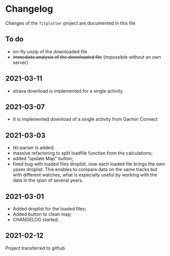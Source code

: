 # Changelog

Changes of the `fitplotter` project are documented in this file

## To do

- οn-fly unzip of the downloaded file
- ~~immediate analysis of the downloaded file~~ (impossible without an own server)

## 2021-03-11

- strava download  is implemented for  a single activity

## 2021-03-07

- It is implemented download of a single activity from Garmin Connect

## 2021-03-03

- tkl-parser is added;
- massive refactoring to split loadfile function from the calculations;
- added "update Map" button;
- fixed bug with loaded files droplist, now each loaded file  brings the own yaxes droplist. This enables to compare data on the same tracks but with different watches, what is especially useful by working with the data in the span of several years.  

## 2021-03-01

- Added droplist for the loaded files;
- Added button to clean map;
- CHANGELOG started;

## 2021-02-12

Project transferred to github
